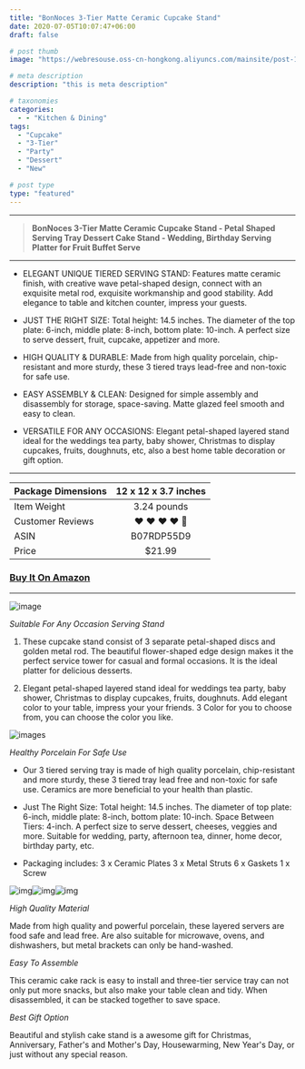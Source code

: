 ```yaml
---
title: "BonNoces 3-Tier Matte Ceramic Cupcake Stand"
date: 2020-07-05T10:07:47+06:00
draft: false

# post thumb
image: "https://webresouse.oss-cn-hongkong.aliyuncs.com/mainsite/post-12.jpg"

# meta description
description: "this is meta description"

# taxonomies
categories: 
  - - "Kitchen & Dining"
tags:
  - "Cupcake"
  - "3-Tier"
  - "Party"
  - "Dessert"
  - "New"

# post type
type: "featured"
---
```


<hr>

> **BonNoces 3-Tier Matte Ceramic Cupcake Stand - Petal Shaped Serving Tray Dessert Cake Stand - Wedding, Birthday Serving Platter for Fruit Buffet Serve**

<hr>

- ELEGANT UNIQUE TIERED SERVING STAND: Features matte ceramic finish, with creative wave petal-shaped design, connect with an exquisite metal rod, exquisite workmanship and good stability. Add elegance to table and kitchen counter, impress your guests.

- JUST THE RIGHT SIZE: Total height: 14.5 inches. The diameter of the top plate: 6-inch, middle plate: 8-inch, bottom plate: 10-inch. A perfect size to serve dessert, fruit, cupcake, appetizer and more.

- HIGH QUALITY & DURABLE: Made from high quality porcelain, chip-resistant and more sturdy, these 3 tiered trays lead-free and non-toxic for safe use.

- EASY ASSEMBLY & CLEAN: Designed for simple assembly and disassembly for storage, space-saving. Matte glazed feel smooth and easy to clean.

- VERSATILE FOR ANY OCCASIONS: Elegant petal-shaped layered stand ideal for the weddings tea party, baby shower, Christmas to display cupcakes, fruits, doughnuts, etc, also a best home table decoration or gift option.

<hr>

| Package Dimensions |12 x 12 x 3.7 inches |
| ------------------ |:----------------------:|
| Item Weight        | 3.24 pounds            |
| Customer Reviews   | ❤️ ❤️ ❤️ ❤️ 🤍             |
| ASIN               | B07RDP55D9             |
| Price              | $21.99            |

### [Buy It On Amazon](https://www.amazon.com/dp/B07RDP55D9)

<hr>

![image](https://webresouse.oss-cn-hongkong.aliyuncs.com/mainsite/post_12/1.jpg)


*Suitable For Any Occasion Serving Stand*

1. These cupcake stand consist of 3 separate petal-shaped discs and golden metal rod. The beautiful flower-shaped edge design makes it the perfect service tower for casual and formal occasions. It is the ideal platter for delicious desserts.

2. Elegant petal-shaped layered stand ideal for weddings tea party, baby shower, Christmas to display cupcakes, fruits, doughnuts. Add elegant color to your table, impress your your friends. 3 Color for you to choose from, you can choose the color you like.




![images](https://webresouse.oss-cn-hongkong.aliyuncs.com/mainsite/post_12/2.jpg)

*Healthy Porcelain For Safe Use*

- Our 3 tiered serving tray is made of high quality porcelain, chip-resistant and more sturdy, these 3 tiered tray lead free and non-toxic for safe use. Ceramics are more beneficial to your health than plastic.

- Just The Right Size: Total height: 14.5 inches. The diameter of top plate: 6-inch, middle plate: 8-inch, bottom plate: 10-inch. Space Between Tiers: 4-inch. A perfect size to serve dessert, cheeses, veggies and more. Suitable for wedding, party, afternoon tea, dinner, home decor, birthday party, etc.

- Packaging includes:
3 x Ceramic Plates 3 x Metal Struts 6 x Gaskets 1 x Screw

![img](https://webresouse.oss-cn-hongkong.aliyuncs.com/mainsite/post_12/3.jpg)![img](https://webresouse.oss-cn-hongkong.aliyuncs.com/mainsite/post_12/4.jpg)![img](https://webresouse.oss-cn-hongkong.aliyuncs.com/mainsite/post_12/5.jpg)

*High Quality Material*

Made from high quality and powerful porcelain, these layered servers are food safe and lead free. Are also suitable for microwave, ovens, and dishwashers, but metal brackets can only be hand-washed.

*Easy To Assemble*

This ceramic cake rack is easy to install and three-tier service tray can not only put more snacks, but also make your table clean and tidy. When disassembled, it can be stacked together to save space.

*Best Gift Option*

Beautiful and stylish cake stand is a awesome gift for Christmas, Anniversary, Father's and Mother's Day, Housewarming, New Year's Day, or just without any special reason.